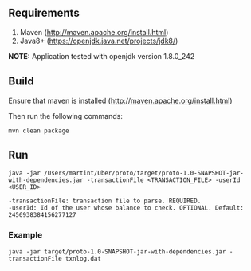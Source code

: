 ## Requirements
1) Maven (http://maven.apache.org/install.html)
2) Java8+ (https://openjdk.java.net/projects/jdk8/)

**NOTE:** Application tested with openjdk version 1.8.0_242

## Build

Ensure that maven is installed (http://maven.apache.org/install.html)

Then run the following commands:
```
mvn clean package
```

## Run
```
java -jar /Users/martint/Uber/proto/target/proto-1.0-SNAPSHOT-jar-with-dependencies.jar -transactionFile <TRANSACTION_FILE> -userId <USER_ID>

-transactionFile: transaction file to parse. REQUIRED.
-userId: Id of the user whose balance to check. OPTIONAL. Default: 2456938384156277127

```

### Example
```
java -jar target/proto-1.0-SNAPSHOT-jar-with-dependencies.jar -transactionFile txnlog.dat
```
